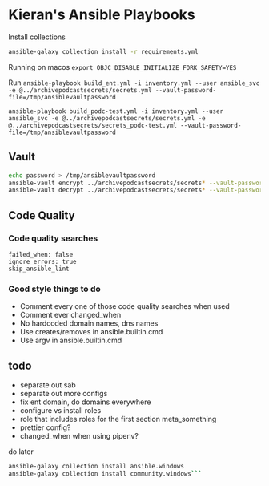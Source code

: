 # Kieran's Ansible Playbooks

Install collections

```bash
ansible-galaxy collection install -r requirements.yml
```

Running on macos
`export OBJC_DISABLE_INITIALIZE_FORK_SAFETY=YES`

Run
`ansible-playbook build_ent.yml -i inventory.yml --user ansible_svc -e @../archivepodcastsecrets/secrets.yml --vault-password-file=/tmp/ansiblevaultpassword`

`ansible-playbook build_podc-test.yml -i inventory.yml --user ansible_svc -e @../archivepodcastsecrets/secrets.yml -e @../archivepodcastsecrets/secrets_podc-test.yml --vault-password-file=/tmp/ansiblevaultpassword`

## Vault

```bash
echo password > /tmp/ansiblevaultpassword
ansible-vault encrypt ../archivepodcastsecrets/secrets* --vault-password-file=/tmp/ansiblevaultpassword
ansible-vault decrypt ../archivepodcastsecrets/secrets* --vault-password-file=/tmp/ansiblevaultpassword
```

## Code Quality

### Code quality searches

```text
failed_when: false
ignore_errors: true
skip_ansible_lint
```

### Good style things to do

* Comment every one of those code quality searches when used
* Comment ever changed_when
* No hardcoded domain names, dns names
* Use creates/removes in ansible.builtin.cmd
* Use argv in ansible.builtin.cmd


## todo

* separate out sab
* separate out more configs
* fix ent domain, do domains everywhere
* configure vs install roles
* role that includes roles for the first section meta_something
* prettier config?
* changed_when when using pipenv?

do later

```bash
ansible-galaxy collection install ansible.windows
ansible-galaxy collection install community.windows```
